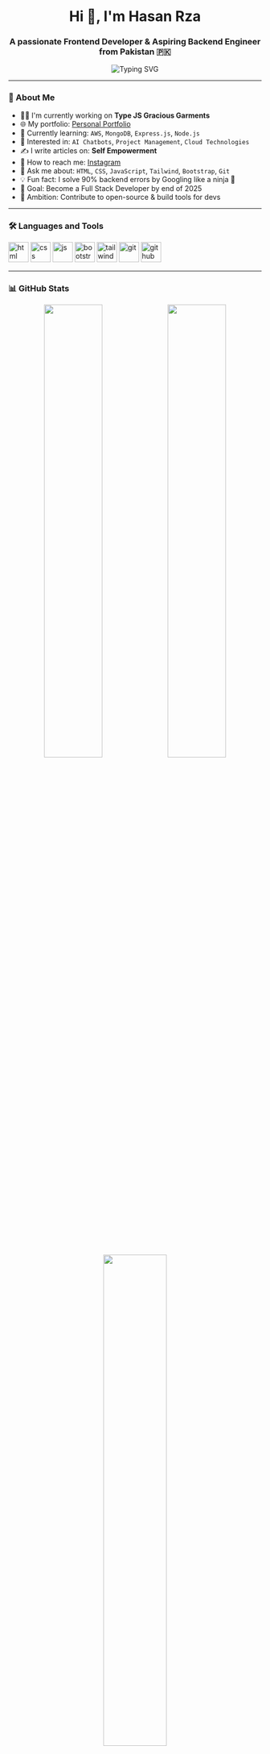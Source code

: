 <h1 align="center">Hi 👋, I'm Hasan Rza</h1>
<h3 align="center">A passionate Frontend Developer & Aspiring Backend Engineer from Pakistan 🇵🇰</h3>

<p align="center">
  <img src="https://readme-typing-svg.herokuapp.com?font=Fira+Code&size=22&pause=1000&color=00BFFF&center=true&vCenter=true&width=500&lines=Exploring+Frontend+Development...;Learning+AWS+and+Backend+Stack;Building+cool+Projects+with+JS+%26+Tailwind;Loving+TypeScript+%26+Node.js!" alt="Typing SVG" />
</p>

---

### 🚀 About Me

- 👨‍💻 I'm currently working on **Type JS Gracious Garments**  
- 🌐 My portfolio: [Personal Portfolio](https://raza-webdev.github.io/Personal-Portfolio)  
- 🌱 Currently learning: `AWS`, `MongoDB`, `Express.js`, `Node.js`  
- 🤖 Interested in: `AI Chatbots`, `Project Management`, `Cloud Technologies`  
- ✍️ I write articles on: **Self Empowerment**  
- 📱 How to reach me: [Instagram](https://www.instagram.com/hasanraza__attari/)  
- 💬 Ask me about: `HTML`, `CSS`, `JavaScript`, `Tailwind`, `Bootstrap`, `Git`  
- 💡 Fun fact: I solve 90% backend errors by Googling like a ninja 🥷  
- 🎯 Goal: Become a Full Stack Developer by end of 2025  
- 💼 Ambition: Contribute to open-source & build tools for devs  

---

### 🛠️ Languages and Tools

<p align="left">
  <img src="https://cdn.jsdelivr.net/gh/devicons/devicon/icons/html5/html5-original.svg" width="40" alt="html" />
  <img src="https://cdn.jsdelivr.net/gh/devicons/devicon/icons/css3/css3-original.svg" width="40" alt="css" />
  <img src="https://cdn.jsdelivr.net/gh/devicons/devicon/icons/javascript/javascript-original.svg" width="40" alt="js" />
  <img src="https://cdn.jsdelivr.net/gh/devicons/devicon/icons/bootstrap/bootstrap-original.svg" width="40" alt="bootstrap" />
  <img src="https://cdn.jsdelivr.net/gh/devicons/devicon/icons/tailwindcss/tailwindcss-plain.svg" width="40" alt="tailwind" />
  <img src="https://cdn.jsdelivr.net/gh/devicons/devicon/icons/git/git-original.svg" width="40" alt="git" />
  <img src="https://cdn.jsdelivr.net/gh/devicons/devicon/icons/github/github-original.svg" width="40" alt="github" />
</p>

---

### 📊 GitHub Stats

<p align="center">
  <img src="https://github-readme-stats.vercel.app/api?username=raza-webdev&show_icons=true&theme=tokyonight&hide_border=true" width="48%" />
  <img src="https://github-readme-streak-stats.herokuapp.com/?user=raza-webdev&theme=tokyonight&hide_border=true" width="48%" />
</p>

<p align="center">
  <img src="https://github-readme-stats.vercel.app/api/top-langs/?username=raza-webdev&layout=compact&theme=tokyonight&hide_border=true" width="50%" />
</p>

---

### 🔗 Connect With Me

<p align="left">
  <a href="https://linkedin.com/in/your-profile" target="blank"><img align="center" src="https://cdn.jsdelivr.net/gh/devicons/devicon/icons/linkedin/linkedin-original.svg" alt="linkedin" width="30" /></a>
  <a href="https://instagram.com/hasanraza__attari" target="blank"><img align="center" src="https://img.icons8.com/color/48/000000/instagram-new.png" alt="instagram" width="30" /></a>
  <a href="https://youtube.com/@yourchannel" target="blank"><img align="center" src="https://img.icons8.com/color/48/000000/youtube-play.png" alt="youtube" width="30" /></a>
</p>

---

### 😄 A Bit More About Me

- 🕌 Proudly Pakistani and passionate about tech and spirituality  
- 🎧 Love listening to Lo-Fi while coding  
- 🕋 Active member of tech & religious learning communities  
- 📚 Self-learner who believes in **"Learning, Sharing & Growing"**  
- 🛠 Turning caffeine and code into beautiful UI/UX  

---

*Crafted with 💻 by Hasan Rza*
